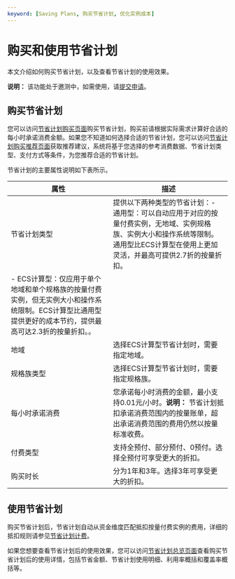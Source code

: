 ```yaml
---
keyword: [Saving Plans, 购买节省计划, 优化实例成本]
---
```


# 购买和使用节省计划

本文介绍如何购买节省计划，以及查看节省计划的使用效果。

**说明：** 该功能处于邀测中，如需使用，请[提交申请](https://page.aliyun.com/form/act1771694464/index.htm)。

## 购买节省计划

您可以访问[节省计划购买页面](https://pre-common-buy.aliyun.com/?&commodityCode=savingplan_common_public_cn)购买节省计划，购买前请根据实际需求计算好合适的每小时承诺消费金额。如果您不知道如何选择合适的节省计划，您可以访问[节省计划购买推荐页面](https://usercenter2.aliyun.com/resource/spn/recommend)获取推荐建议，系统将基于您选择的参考消费数据、节省计划类型、支付方式等条件，为您推荐合适的节省计划。

节省计划的主要属性说明如下表所示。

|属性|描述|
|--|--|
|节省计划类型|提供以下两种类型的节省计划：-   通用型：可以自动应用于对应的按量付费实例，无地域、实例规格族、实例大小和操作系统等限制。通用型比ECS计算型在使用上更加灵活，并最高可提供2.7折的按量折扣。
-   ECS计算型：仅应用于单个地域和单个规格族的按量付费实例，但无实例大小和操作系统限制。ECS计算型比通用型提供更好的成本节约，提供最高可达2.3折的按量折扣。。 |
|地域|选择ECS计算型节省计划时，需要指定地域。|
|规格族类型|选择ECS计算型节省计划时，需要指定规格族。|
|每小时承诺消费|您承诺每小时消费的金额，最小支持0.01元/小时。**说明：** 节省计划抵扣承诺消费范围内的按量账单，超出承诺消费范围的费用仍然以按量标准收费。 |
|付费类型|支持全预付、部分预付、0预付。选择全预付可享受更大的折扣。|
|购买时长|分为1年和3年。选择3年可享受更大的折扣。|

## 使用节省计划

购买节省计划后，节省计划自动从资金维度匹配抵扣按量付费实例的费用，详细的抵扣规则请参见[节省计划计费](/cn.zh-CN/产品定价/节省计划.md)。

如果您想要查看节省计划后的使用效果，您可以访问[节省计划总览页面](https://usercenter2.aliyun.com/resource/spn/overview)查看购买节省计划后的使用详情，包括节省金额、节省计划使用明细、利用率概括和覆盖率概括等。

